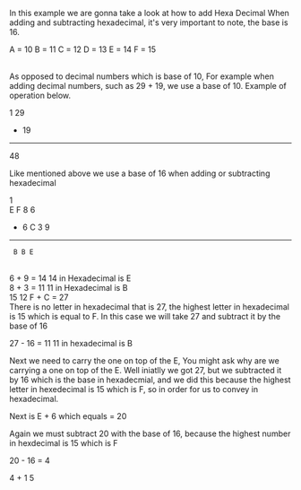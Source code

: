 
In this example we are gonna take a look at how to add Hexa Decimal
When adding and subtracting hexadecimal, it's very important to note, the base is 16.

A = 10
B = 11
C = 12 
D = 13
E = 14
F = 15


<br>
As opposed to decimal numbers which is base of 10,
For example when adding decimal numbers, such as 29 + 19, we use a base of 10. Example of operation below.
<br>

  1
  29
+ 19
-----
  48
 
Like mentioned above we use a base of 16 when adding or subtracting hexadecimal 

  1   
  E F 8 6
+ 6 C 3 9
------------
     B B E
 

<br>
6 + 9 = 14  
14 in Hexadecimal is E 

<br>
8 + 3 = 11
11 in Hexadecimal is B

<br>
15   12
F  +  C  = 27 


<br>
There is no letter in hexadecimal that is 27, the highest letter in hexadecimal is 15 which is equal to F.
In this case we will take 27 and subtract it by the base of 16

27 - 16 = 11 
11 in hexadecimal is B

Next we need to carry the one on top of the E, You might ask why are we carrying a one on top of the E.
Well iniatlly we got 27, but we subtracted it by 16 which is the base in hexadecmial, and we did this because the highest letter in hexedecimal is 15 which is F, so in order for us to convey in hexadecimal.

Next is E + 6
which equals  = 20

Again we must subtract 20 with the base of 16, because the highest number in hexdecimal is 15 which is F

20 - 16 = 4

4 + 1 5





      
     

